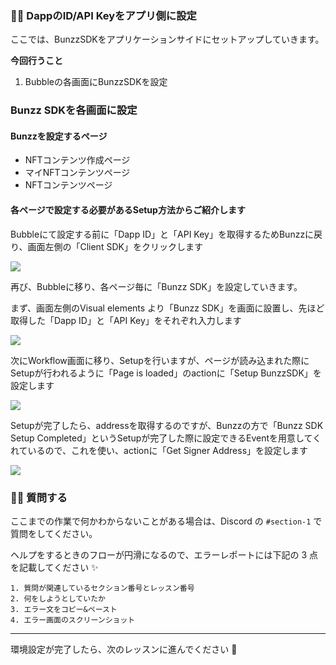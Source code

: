 ### 👩‍💻 **DappのID/API Keyをアプリ側に設定**

ここでは、BunzzSDKをアプリケーションサイドにセットアップしていきます。

**今回行うこと**

1.  Bubbleの各画面にBunzzSDKを設定


### **Bunzz SDKを各画面に設定**

#### **Bunzzを設定するページ**

*   NFTコンテンツ作成ページ
*   マイNFTコンテンツページ
*   NFTコンテンツページ

#### **各ページで設定する必要があるSetup方法からご紹介します**

Bubbleにて設定する前に「Dapp ID」と「API Key」を取得するためBunzzに戻り、画面左側の「Client SDK」をクリックします

![](https://firebasestorage.googleapis.com/v0/b/hideaki-97c59.appspot.com/o/images%2FhX626yFRzBaLxKfnu0ejxujjhv93%2F9a2eu8p0h.png?alt=media)

再び、Bubbleに移り、各ページ毎に「Bunzz SDK」を設定していきます。

まず、画面左側のVisual elements より「Bunzz SDK」を画面に設置し、先ほど取得した「Dapp ID」と「API Key」をそれぞれ入力します

![](https://firebasestorage.googleapis.com/v0/b/hideaki-97c59.appspot.com/o/images%2FhX626yFRzBaLxKfnu0ejxujjhv93%2FcsZWQn3uI.png?alt=media)

次にWorkflow画面に移り、Setupを行いますが、ページが読み込まれた際にSetupが行われるように「Page is loaded」のactionに「Setup BunzzSDK」を設定します

![](https://firebasestorage.googleapis.com/v0/b/hideaki-97c59.appspot.com/o/images%2FhX626yFRzBaLxKfnu0ejxujjhv93%2FU-ut81exL.png?alt=media)

Setupが完了したら、addressを取得するのですが、Bunzzの方で「Bunzz SDK Setup Completed」というSetupが完了した際に設定できるEventを用意してくれているので、これを使い、actionに「Get Signer Address」を設定します

![](https://firebasestorage.googleapis.com/v0/b/hideaki-97c59.appspot.com/o/images%2FhX626yFRzBaLxKfnu0ejxujjhv93%2Ffmf5ZGIxk.png?alt=media)



### 🙋‍♂️ 質問する

ここまでの作業で何かわからないことがある場合は、Discord の `#section-1` で質問をしてください。

ヘルプをするときのフローが円滑になるので、エラーレポートには下記の 3 点を記載してください ✨

    1. 質問が関連しているセクション番号とレッスン番号
    2. 何をしようとしていたか
    3. エラー文をコピー&ペースト
    4. エラー画面のスクリーンショット
    

* * *

環境設定が完了したら、次のレッスンに進んでください 🎉
